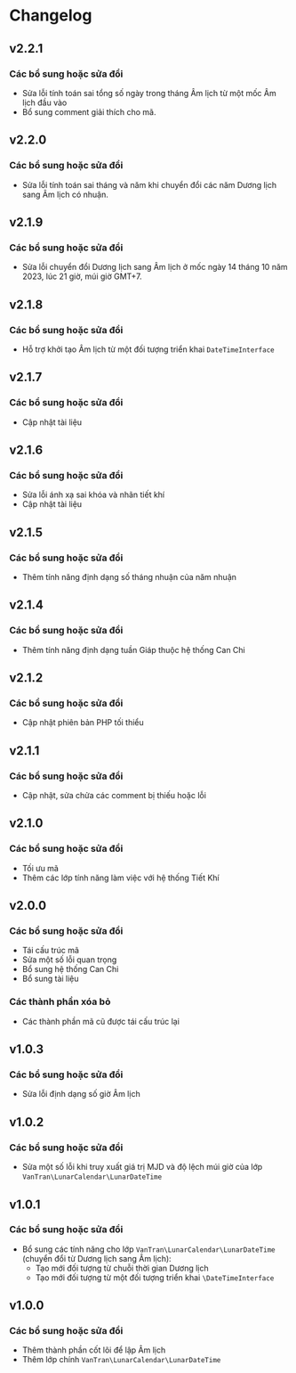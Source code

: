 # Changelog

## v2.2.1

### Các bổ sung hoặc sửa đổi

- Sửa lỗi tính toán sai tổng số ngày trong tháng Âm lịch từ một mốc Âm lịch đầu vào
- Bổ sung comment giải thích cho mã.

## v2.2.0

### Các bổ sung hoặc sửa đổi

- Sửa lỗi tính toán sai tháng và năm khi chuyển đổi các năm Dương lịch sang Âm lịch có nhuận.

## v2.1.9

### Các bổ sung hoặc sửa đổi

- Sửa lỗi chuyển đổi Dương lịch sang Âm lịch ở mốc ngày 14 tháng 10 năm 2023, lúc 21 giờ, múi giờ GMT+7.

## v2.1.8

### Các bổ sung hoặc sửa đổi

- Hỗ trợ khởi tạo Âm lịch từ một đối tượng triển khai `DateTimeInterface`

## v2.1.7

### Các bổ sung hoặc sửa đổi

- Cập nhật tài liệu

## v2.1.6

### Các bổ sung hoặc sửa đổi

- Sửa lỗi ánh xạ sai khóa và nhãn tiết khí
- Cập nhật tài liệu

## v2.1.5

### Các bổ sung hoặc sửa đổi

- Thêm tính năng định dạng số tháng nhuận của năm nhuận

## v2.1.4

### Các bổ sung hoặc sửa đổi

- Thêm tính năng định dạng tuần Giáp thuộc hệ thống Can Chi

## v2.1.2

### Các bổ sung hoặc sửa đổi

- Cập nhật phiên bản PHP tối thiểu

## v2.1.1

### Các bổ sung hoặc sửa đổi

- Cập nhật, sửa chửa các comment bị thiếu hoặc lỗi

## v2.1.0

### Các bổ sung hoặc sửa đổi

- Tối ưu mã
- Thêm các lớp tính năng làm việc với hệ thống Tiết Khí

## v2.0.0

### Các bổ sung hoặc sửa đổi

- Tái cấu trúc mã
- Sửa một số lỗi quan trọng
- Bổ sung hệ thống Can Chi
- Bổ sung tài liệu

### Các thành phần xóa bỏ

- Các thành phần mã cũ được tái cấu trúc lại

## v1.0.3

### Các bổ sung hoặc sửa đổi

- Sửa lỗi định dạng số giờ Âm lịch

## v1.0.2

### Các bổ sung hoặc sửa đổi

- Sửa một số lỗi khi truy xuất giá trị MJD và độ lệch múi giờ của lớp `VanTran\LunarCalendar\LunarDateTime`

## v1.0.1

### Các bổ sung hoặc sửa đổi

- Bổ sung các tính năng cho lớp `VanTran\LunarCalendar\LunarDateTime` (chuyển đổi từ Dương lịch sang Âm lịch):
  - Tạo mới đối tượng từ chuỗi thời gian Dương lịch
  - Tạo mới đối tượng từ một đối tượng triển khai `\DateTimeInterface`

## v1.0.0

### Các bổ sung hoặc sửa đổi

- Thêm thành phần cốt lõi để lập Âm lịch
- Thêm lớp chính `VanTran\LunarCalendar\LunarDateTime`
